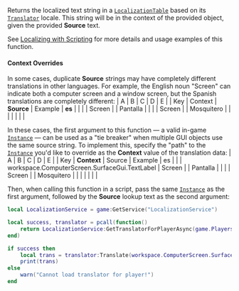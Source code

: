 Returns the localized text string in a [`LocalizationTable`](https://create.roblox.com/docs/reference/engine/classes/LocalizationTable) based on
its [`Translator`](https://create.roblox.com/docs/reference/engine/classes/Translator) locale. This string will be in the context of the
provided object, given the provided **Source** text.

See
[Localizing with Scripting](https://create.roblox.com/docs/production/localization/localizing-with-scripting)
for more details and usage examples of this function.
#### Context Overrides

In some cases, duplicate **Source** strings may have completely different
translations in other languages. For example, the English noun "Screen"
can indicate both a computer screen and a window screen, but the Spanish
translations are completely different:
| A | B | C | D | E |
| Key | Context | **Source** | Example | **es** |
|  |  | Screen |  | Pantalla |
|  |  | Screen |  | Mosquitero |
|  |  |  |  |  |

In these cases, the first argument to this function — a valid
in-game [`Instance`](https://create.roblox.com/docs/reference/engine/classes/Instance) — can be used as a "tie breaker" when
multiple GUI objects use the same source string. To implement this,
specify the "path" to the [`Instance`](https://create.roblox.com/docs/reference/engine/classes/Instance) you'd like to override as the
**Context** value of the translation data:
| A | B | C | D | E |
| Key | **Context** | Source | Example | es |
|  | workspace.ComputerScreen.SurfaceGui.TextLabel | Screen |  | Pantalla |
|  |  | Screen |  | Mosquitero |
|  |  |  |  |  |

Then, when calling this function in a script, pass the same
[`Instance`](https://create.roblox.com/docs/reference/engine/classes/Instance) as the first argument, followed by the **Source** lookup
text as the second argument:
```lua
local LocalizationService = game:GetService("LocalizationService")

local success, translator = pcall(function()
	return LocalizationService:GetTranslatorForPlayerAsync(game.Players.LocalPlayer)
end)

if success then
	local trans = translator:Translate(workspace.ComputerScreen.SurfaceGui.TextLabel, "Screen")
	print(trans)
else
	warn("Cannot load translator for player!")
end
```